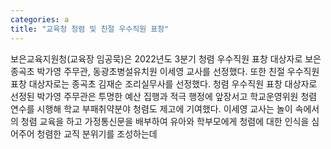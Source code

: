 ```yaml
---
categories: a
title: "교육청 청렴 및 친절 우수직원 표창"
---
```

보은교육지원청(교육장 임공묵)은 2022년도 3분기 청렴 우수직원 표창 대상자로 보은 종곡초 박가영 주무관, 동광초병설유치원 이세영 교사를 선정했다. 또한 친절 우수직원 표창 대상자로는 종곡초 김재순 조리실무사를 선정했다. 청렴 우수직원 표창 대상자로 선정된 박가영 주무관은 투명한 예산 집행과 적극 행정에 앞장서고 학교운영위원 청렴 연수를 시행해 학교 부패취약분야 청렴도 제고에 기여했다. 이세영 교사는 놀이 속에서의 청렴 교육을 하고 가정통신문을 배부하여 유아와 학부모에게 청렴에 대한 인식을 심어주어 청렴한 교직 분위기를 조성하는데